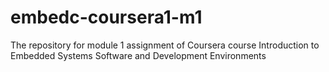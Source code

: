 # embedc-coursera1-m1
The repository for module 1 assignment of Coursera course Introduction to Embedded Systems Software and Development Environments
